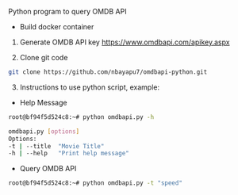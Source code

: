 Python program to query OMDB API

- Build docker container

1) Generate OMDB API key
https://www.omdbapi.com/apikey.aspx

2) Clone git code
```bash
git clone https://github.com/nbayapu7/omdbapi-python.git
```
3) Instructions to use python script, example:
- Help Message
```bash
root@bf94f5d524c8:~# python omdbapi.py -h

omdbapi.py [options]
Options:
-t | --title  "Movie Title"
-h | --help   "Print help message"
```

- Query OMDB API
```bash
root@bf94f5d524c8:~# python omdbapi.py -t "speed"
```




 
 
